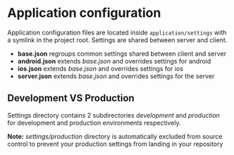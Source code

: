 # Application configuration

Application configuration files are located inside ```application/settings``` with a symlink in the project root. Settings are shared between server and client.

- **base.json** regroups common settings shared between client and server
- **android.json** extends _base.json_ and overrides settings for android
- **ios.json** extends _base.json_ and overrides settings for ios
- **server.json** extends _base.json_ and overrides settings for the server 

## Development VS Production

Settings directory contains 2 subdirectories _development_ and _production_ for development and production environments respectively.

**Note:** _settings/production_ directory is automatically excluded from source control to prevent your production settings from landing in your repository